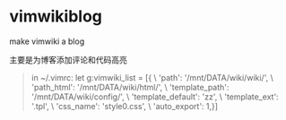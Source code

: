 vimwikiblog
===========

make vimwiki a blog

主要是为博客添加评论和代码高亮

> in ~/.vimrc:
    let g:vimwiki_list = [{
    \ 'path': '/mnt/DATA/wiki/wiki/',
    \ 'path_html': '/mnt/DATA/wiki/html/',
    \ 'template_path': '/mnt/DATA/wiki/config/',
    \ 'template_default': 'zz',
    \ 'template_ext': '.tpl',
    \ 'css_name': 'style0.css',
    \ 'auto_export': 1,}]
